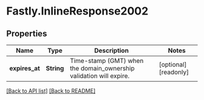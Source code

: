 # Fastly.InlineResponse2002

## Properties

Name | Type | Description | Notes
------------ | ------------- | ------------- | -------------
**expires_at** | **String** | Time-stamp (GMT) when the domain_ownership validation will expire. | [optional] [readonly] 


[[Back to API list]](../../README.md#endpoints) [[Back to README]](../../README.md)
